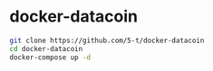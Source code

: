 # docker-datacoin

```bash
git clone https://github.com/5-t/docker-datacoin
cd docker-datacoin
docker-compose up -d
```
